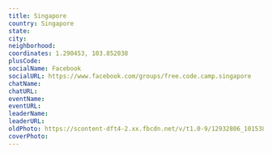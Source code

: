 ```yaml
---
title: Singapore
country: Singapore
state: 
city: 
neighborhood: 
coordinates: 1.290453, 103.852038
plusCode:
socialName: Facebook
socialURL: https://www.facebook.com/groups/free.code.camp.singapore
chatName:
chatURL:
eventName:
eventURL:
leaderName:
leaderURL:
oldPhoto: https://scontent-dft4-2.xx.fbcdn.net/v/t1.0-9/12932806_10153815026644584_848254471743761253_n.jpg?oh=cfd7e3cd0f7a2c8477b60ee32240eada&oe=594DF714
coverPhoto:
---
```

